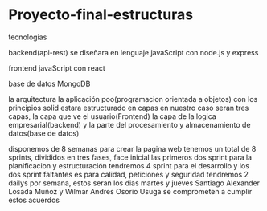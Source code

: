 # Proyecto-final-estructuras

tecnologias

backend(api-rest)
se diseñara en lenguaje javaScript con node.js y express

frontend
javaScript con react

base de datos
MongoDB

la arquitectura la aplicación
poo(programacion orientada a objetos) con los principios solid
estara estructurado en capas en nuestro caso seran tres capas, la capa que ve el usuario(Frontend)
la capa de la logica empresarial(backend) y la parte del procesamiento y almacenamiento de datos(base de datos)

disponemos de 8 semanas para crear la pagina web
tenemos un total de 8 sprints, divididos en tres fases,
face inicial las primeros dos sprint para la planificacion y estructuración
tendremos 4 sprint para el desarrollo y los dos sprint faltantes es para calidad, peticiones y seguridad
tendremos 2 dailys por semana, estos seran los dias martes y jueves 
Santiago Alexander Losada Muñoz y Wilmar Andres Osorio Usuga
se comprometen a cumplir estos acuerdos





